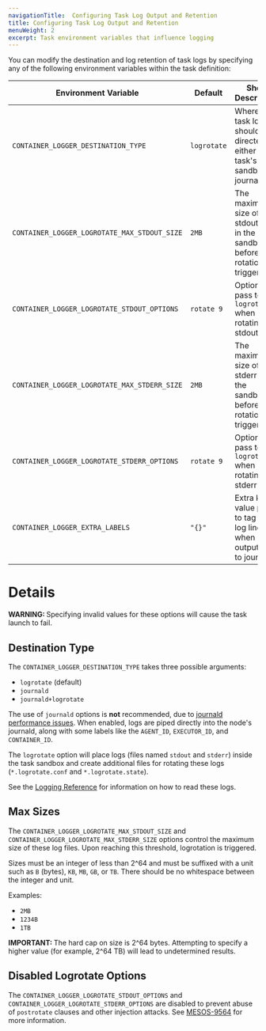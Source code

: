 ```yaml
---
navigationTitle:  Configuring Task Log Output and Retention
title: Configuring Task Log Output and Retention
menuWeight: 2
excerpt: Task environment variables that influence logging
---
```



You can modify the destination and log retention of task logs
by specifying any of the following environment variables within
the task definition:

| Environment Variable | Default | Short Description |
|----------------------|---------|-------------------|
| `CONTAINER_LOGGER_DESTINATION_TYPE`          | `logrotate` | Where the task logs should be directed: either the task's sandbox or journald. |
| `CONTAINER_LOGGER_LOGROTATE_MAX_STDOUT_SIZE` | `2MB`       | The maximum size of the stdout file in the sandbox before log rotation is triggered. |
| `CONTAINER_LOGGER_LOGROTATE_STDOUT_OPTIONS`  | `rotate 9`  | Options to pass to `logrotate` when rotating the stdout file. |
| `CONTAINER_LOGGER_LOGROTATE_MAX_STDERR_SIZE` | `2MB`       | The maximum size of the stderr file in the sandbox before log rotation is triggered. |
| `CONTAINER_LOGGER_LOGROTATE_STDERR_OPTIONS`  | `rotate 9`  | Options to pass to `logrotate` when rotating the stderr file. |
| `CONTAINER_LOGGER_EXTRA_LABELS`              | `"{}"`      | Extra key-value pairs to tag each log line when outputting to journald. |


# Details

<p class="message--warning"><strong>WARNING: </strong>Specifying invalid values for these options will cause the task
launch to fail.</p>

## Destination Type

The `CONTAINER_LOGGER_DESTINATION_TYPE` takes three possible arguments:

* `logrotate` (default)
* `journald`
* `journald+logrotate`

The use of `journald` options is **not** recommended, due to
[journald performance issues](https://github.com/systemd/systemd/issues/5102).
When enabled, logs are piped directly into the node's journald, along
with some labels like the `AGENT_ID`, `EXECUTOR_ID`, and `CONTAINER_ID`.

The `logrotate` option will place logs (files named `stdout` and `stderr`)
inside the task sandbox and create additional files for rotating these
logs (`*.logrotate.conf` and `*.logrotate.state`).

See the [Logging Reference](/mesosphere/dcos/2.0/monitoring/logging/logging-reference/)
for information on how to read these logs.

## Max Sizes

The `CONTAINER_LOGGER_LOGROTATE_MAX_STDOUT_SIZE` and
`CONTAINER_LOGGER_LOGROTATE_MAX_STDERR_SIZE` options control the maximum
size of these log files.  Upon reaching this threshold, logrotation
is triggered.

Sizes must be an integer of less than 2^64 and must be suffixed with a
unit such as `B` (bytes), `KB`, `MB`, `GB`, or `TB`.  There should be no
whitespace between the integer and unit.

Examples:

* `2MB`
* `1234B`
* `1TB`

<p class="message--important"><strong>IMPORTANT: </strong>The hard cap on size is 2^64 bytes.  Attempting to specify a higher
value (for example, 2^64 TB) will lead to undetermined results.</p>

## Disabled Logrotate Options

The `CONTAINER_LOGGER_LOGROTATE_STDOUT_OPTIONS` and `CONTAINER_LOGGER_LOGROTATE_STDERR_OPTIONS` are disabled to prevent abuse of `postrotate` clauses and other injection attacks. See [MESOS-9564](https://issues.apache.org/jira/browse/MESOS-9564)</a>
for more information.
